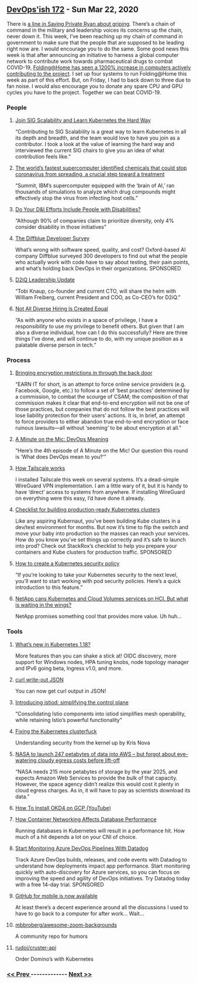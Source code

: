 ## [DevOps'ish 172](https://devopsish.com/172) - Sun Mar 22, 2020

There is <a href="https://www.dailymotion.com/video/x4h4db5">a line in Saving Private Ryan about griping</a>. There’s a chain of command in the military and leadership voices its concerns up the chain, never down it. This week, I’ve been reaching up my chain of command in government to make sure that the people that are supposed to be leading right now are. I would encourage you to do the same. Some good news this week is that after announcing an initiative to harness a global computer network to contribute work towards pharmaceutical drugs to combat COVID-19, <a href="https://cointelegraph.com/news/foldinghome-surpasses-400-000-users-amid-crypto-contribution">Folding@Home has seen a 1200% increase in computers actively contributing to the project</a>. I set up four systems to run Folding@Home this week as part of this effort. But, on Friday, I had to back down to three due to fan noise. I would also encourage you to donate any spare CPU and GPU cycles you have to the project. Together we can beat COVID-19.

### People

1. [Join SIG Scalability and Learn Kubernetes the Hard Way](https://kubernetes.io/blog/2020/03/19/join-sig-scalability/)

    “Contributing to SIG Scalability is a great way to learn Kubernetes in all its depth and breadth, and the team would love to have you join as a contributor. I took a look at the value of learning the hard way and interviewed the current SIG chairs to give you an idea of what contribution feels like.”
1. [The world’s fastest supercomputer identified chemicals that could stop coronavirus from spreading, a crucial step toward a treatment](https://www.cnn.com/2020/03/19/us/fastest-supercomputer-coronavirus-scn-trnd/index.html)

    “Summit, IBM’s supercomputer equipped with the ‘brain of AI,’ ran thousands of simulations to analyze which drug compounds might effectively stop the virus from infecting host cells.”
1. [Do Your D&I Efforts Include People with Disabilities?](https://hbr.org/2020/03/do-your-di-efforts-include-people-with-disabilities)

    “Although 90% of companies claim to prioritize diversity, only 4% consider disability in those initiatives”
1. [The Diffblue Developer Survey](https://www.diffblue.com/Education/research_papers/2019-diffblue-developer-survey/?utm_source=newsletter&utm_medium=email&utm_campaign=DevOpsIsh)

    What’s wrong with software speed, quality, and cost? Oxford-based AI company Diffblue surveyed 300 developers to find out what the people who actually work with code have to say about testing, their pain points, and what’s holding back DevOps in their organizations. SPONSORED
1. [D2iQ Leadership Update](https://d2iq.com/blog/d2iq-leadership-update)

    “Tobi Knaup, co-founder and current CTO, will share the helm with William Freiberg, current President and COO, as Co-CEO’s for D2iQ.”
1. [Not All Diverse Hiring Is Created Equal](https://peopleofcolorintech.com/articles/not-all-diverse-hiring-is-created-equal/)

    “As with anyone who exists in a space of privilege, I have a responsibility to use my privilege to benefit others. But given that I am also a diverse individual, how can I do this successfully? Here are three things I’ve done, and will continue to do, with my unique position as a palatable diverse person in tech.”
### Process

1. [Bringing encryption restrictions in through the back door](https://lwn.net/SubscriberLink/815137/fb7bca4bc7bf5f0b/)

    “EARN IT for short, is an attempt to force online service providers (e.g. Facebook, Google, etc.) to follow a set of ‘best practices’ determined by a commission, to combat the scourge of CSAM; the composition of that commission makes it clear that end-to-end encryption will not be one of those practices, but companies that do not follow the best practices will lose liability protection for their users’ actions. It is, in brief, an attempt to force providers to either abandon true end-to-end encryption or face ruinous lawsuits—all without ‘seeming’ to be about encryption at all.”
1. [A Minute on the Mic: DevOps Meaning](https://aminuteonthemic.com/episodes/episode4/)

    “Here’s the 4th episode of A Minute on the Mic! Our question this round is ‘What does DevOps mean to you?’”
1. [How Tailscale works](https://tailscale.com/blog/how-tailscale-works/)

    I installed Tailscale this week on several systems. It’s a dead-simple WireGuard VPN implementation. I am a little wary of it, but it is handy to have ‘direct’ access to systems from anywhere. If installing WireGuard on everything were this easy, I’d have done it already.
1. [Checklist for building production-ready Kubernetes clusters](https://devopsi.sh/production-ready-c00e9)

    Like any aspiring Kubernaut, you’ve been building Kube clusters in a dev/test environment for months. But now it’s time to flip the switch and move your baby into production so the masses can reach your services. How do you know you’ve set things up correctly and it’s safe to launch into prod? Check out StackRox’s checklist to help you prepare your containers and Kube clusters for production traffic. SPONSORED
1. [How to create a Kubernetes security policy](https://www.techrepublic.com/article/how-to-create-a-kubernetes-security-policy/)

    “If you’re looking to take your Kubernetes security to the next level, you’ll want to start working with pod security policies. Here’s a quick introduction to this feature.”
1. [NetApp cans Kubernetes and Cloud Volumes services on HCI. But what is waiting in the wings?](https://blocksandfiles.com/2020/03/20/netapp-nks-and-cloud-volumes-on-hci/)

    NetApp promises something cool that provides more value. Uh huh…
### Tools

1. [What’s new in Kubernetes 1.18?](https://sysdig.com/blog/whats-new-kubernetes-1-18/)

    More features than you can shake a stick at! OIDC discovery, more support for Windows nodes, HPA tuning knobs, node topology manager and IPv6 going beta, Ingress v1.0, and more.
1. [curl write-out JSON](https://daniel.haxx.se/blog/2020/03/17/curl-write-out-json/)

    You can now get curl output in JSON!
1. [Introducing istiod: simplifying the control plane](https://istio.io/blog/2020/istiod/)

    “Consolidating Istio components into istiod simplifies mesh operability, while retaining Istio’s powerful functionality”
1. [Fixing the Kubernetes clusterfuck](https://fosdem.org/2020/schedule/event/kubernetes/)

    Understanding security from the kernel up by Kris Nova
1. [NASA to launch 247 petabytes of data into AWS – but forgot about eye-watering cloudy egress costs before lift-off](https://www.theregister.co.uk/2020/03/19/nasa_cloud_data_migration_mess/)

    “NASA needs 215 more petabytes of storage by the year 2025, and expects Amazon Web Services to provide the bulk of that capacity. However, the space agency didn’t realize this would cost it plenty in cloud egress charges. As in, it will have to pay as scientists download its data.”
1. [How To Install OKD4 on GCP (YouTube)](https://youtu.be/2UwQD0diUxk)

    
1. [How Container Networking Affects Database Performance](https://www.percona.com/blog/2020/03/18/how-container-networking-affects-database-performance/)

    Running databases in Kubernetes will result in a performance hit. How much of a hit depends a lot on your CNI of choice.
1. [Start Monitoring Azure DevOps Pipelines With Datadog](https://www.datadoghq.com/dg/monitor/azure-devops-monitoring/?utm_source=Advertisement&utm_medium=Advertisement&utm_campaign=DevOpsish-Newsletter05&utm_content=AzureDevOps)

    Track Azure DevOps builds, releases, and code events with Datadog to understand how deployments impact app performance. Start monitoring quickly with auto-discovery for Azure services, so you can focus on improving the speed and agility of DevOps initiatives. Try Datadog today with a free 14-day trial. SPONSORED
1. [GitHub for mobile is now available](https://github.blog/2020-03-17-github-for-mobile-is-now-available/)

    At least there’s a decent experience around all the discussions I used to have to go back to a computer for after work… Wait…
1. [mbbroberg/awesome-zoom-backgrounds](https://github.com/mbbroberg/awesome-zoom-backgrounds)

    A community repo for humors
1. [rudoi/cruster-api](https://github.com/rudoi/cruster-api)

    Order Domino’s with Kubernetes

### [ << Prev ](devopsweekly-171.md) ------------- [ Next >> ](devopsweekly-173.md)